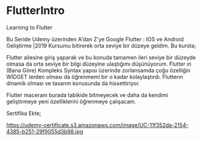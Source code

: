 # FlutterIntro
Learning to Flutter

Bu Seride Udemy üzerinden A'dan Z'ye Google Flutter : IOS ve Android Geliştirme |2019 Kursumu bitirerek orta seviye bir düzeye geldim.
Bu kursta;

Flutter ailesine giriş yaparak ve bu konuda tamamen ileri seviye bir düzeyde olmasa da orta seviye bir bilgi düzeyine ulaştığımı düşünüyorum.
Flutter ın (Bana Göre) Kompleks Syntax yapısı üzerinde zorlansamda çoğu özelliğin WİDGET lerden olması da öğrenmemi bir o kadar kolaylaştırdı.
Flutterın dinamik olması ve tasarım konusunda da hissettiriyor.

Flutter maceram burada tabikide bitmeyecek ve daha da kendimi geliştirmeye yeni özelliklerini öğrenmeye çalışacam. 

Sertifika Ekte;

https://udemy-certificate.s3.amazonaws.com/image/UC-11f352da-2154-4385-b251-29f9055d3b98.jpg


